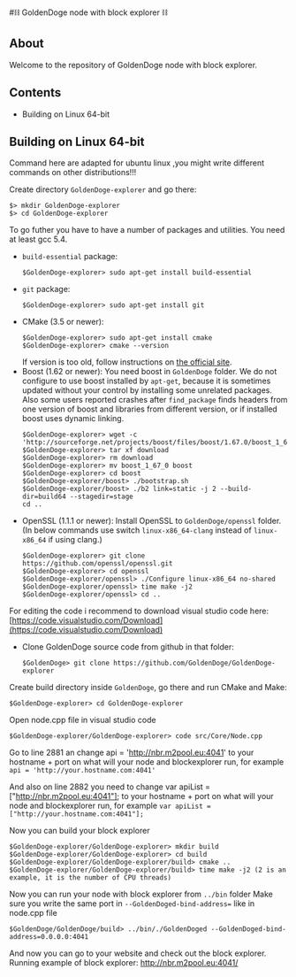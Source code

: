 #⛓️ GoldenDoge node with block explorer ⛓️
## About

Welcome to the repository of GoldenDoge node with block explorer.

## Contents
* Building on Linux 64-bit

## Building on Linux 64-bit

Command here are adapted for ubuntu linux ,you might write different commands on other distributions!!!

Create directory `GoldenDoge-explorer` and go there:
```
$> mkdir GoldenDoge-explorer
$> cd GoldenDoge-explorer
```

To go futher you have to have a number of packages and utilities. You need at least gcc 5.4.
* `build-essential` package:
    ```
    $GoldenDoge-explorer> sudo apt-get install build-essential
    ```
* `git` package:
    ```
    $GoldenDoge-explorer> sudo apt-get install git
    ```    
* CMake (3.5 or newer):
    ```
    $GoldenDoge-explorer> sudo apt-get install cmake
    $GoldenDoge-explorer> cmake --version
    ```
    If version is too old, follow instructions on [the official site](https://cmake.org/download/).
* Boost (1.62 or newer):
    You need boost in `GoldenDoge` folder. We do not configure to use boost installed by `apt-get`, because it is sometimes updated without your control by installing some unrelated packages. Also some users reported crashes after `find_package` finds headers from one version of boost and libraries from different version, or if installed boost uses dynamic linking.
    ```
    $GoldenDoge-explorer> wget -c 'http://sourceforge.net/projects/boost/files/boost/1.67.0/boost_1_67_0.tar.bz2/download'
    $GoldenDoge-explorer> tar xf download
    $GoldenDoge-explorer> rm download
    $GoldenDoge-explorer> mv boost_1_67_0 boost
    $GoldenDoge-explorer> cd boost
    $GoldenDoge-explorer/boost> ./bootstrap.sh
    $GoldenDoge-explorer/boost> ./b2 link=static -j 2 --build-dir=build64 --stagedir=stage
    cd ..
    ```
* OpenSSL (1.1.1 or newer):
    Install OpenSSL to `GoldenDoge/openssl` folder. (In below commands use switch `linux-x86_64-clang` instead of `linux-x86_64` if using clang.)
    ```
    $GoldenDoge-explorer> git clone https://github.com/openssl/openssl.git
    $GoldenDoge-explorer> cd openssl
    $GoldenDoge-explorer/openssl> ./Configure linux-x86_64 no-shared
    $GoldenDoge-explorer/openssl> time make -j2
    $GoldenDoge-explorer/openssl> cd ..
    ```
    
For editing the code i recommend to download visual studio code
here: [https://code.visualstudio.com/Download](https://code.visualstudio.com/Download)
    
* Clone GoldenDoge source code from github in that folder:
     ```
     $GoldenDoge> git clone https://github.com/GoldenDoge/GoldenDoge-explorer
     ```
Create build directory inside `GoldenDoge`, go there and run CMake and Make:
```
$GoldenDoge-explorer> cd GoldenDoge-explorer
```

Open node.cpp file in visual studio code
```
$GoldenDoge-explorer/GoldenDoge-explorer> code src/Core/Node.cpp
```
Go to line 2881 an change api = 'http://nbr.m2pool.eu:4041' to your hostname + port on what will your node and blockexplorer run, for example ```api = 'http://your.hostname.com:4041'```

And also on line 2882 you need to change var apiList = ["http://nbr.m2pool.eu:4041"]; to your hostname + port on what will your node and blockexplorer run, for example ```var apiList = ["http://your.hostname.com:4041"];```

Now you can build your block explorer
```
$GoldenDoge-explorer/GoldenDoge-explorer> mkdir build
$GoldenDoge-explorer/GoldenDoge-explorer> cd build
$GoldenDoge-explorer/GoldenDoge-explorer/build> cmake ..
$GoldenDoge-explorer/GoldenDoge-explorer/build> time make -j2 (2 is an example, it is the number of CPU threads)
```
     
Now you can run your node with block explorer from `../bin` folder
Make sure you write the same port in `--GoldenDoged-bind-address=` like in node.cpp file
```
$GoldenDoge/GoldenDoge/build> ../bin/./GoldenDoged --GoldenDoged-bind-address=0.0.0.0:4041
```

And now you can go to your website and check out the block explorer.
Running example of block explorer: http://nbr.m2pool.eu:4041/
